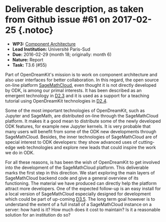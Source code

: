 # Deliverable description, as taken from Github issue #61 on 2017-02-25 {.notoc}

- **WP3:** [Component Architecture](https://github.com/OpenDreamKit/OpenDreamKit/tree/master/WP3)
- **Lead Institution:** Université Paris-Sud
- **Due:** 2016-02-29 (month 18; originally: month 6)
- **Nature:** Report
- **Task:** T3.6 (#55)

Part of OpenDreamKit's mission is to work on component architecture and also user interfaces for better collaboration. In this regard, the open source on-line platform [SageMathCloud](http://cloud.sagemath.com/), even thought it is not directly developed by ODK, is among our primal interests. It has been described as an emergent technology in [D2.3](https://github.com/OpenDreamKit/OpenDreamKit/issues/43) and it is used as a support for a teaching tutorial using OpenDreamKit technologies in [D2.4](https://github.com/OpenDreamKit/OpenDreamKit/issues/44). 

Some of the most important technologies of OpenDreamKit, such as Jupyter and SageMath, are distributed on-line through the SageMathCloud platform. It makes it a good mean to distribute some of the newly developed ODK features, for example new Jupyter kernels. It is very probable that many users will benefit from some of the ODK new developments through SageMathCloud.  Besides, the inner technologies of SageMathCloud are of special interest to ODK developers: they show advanced uses of cutting-edge web technologies and explore new leads that could inspire the work we do in ODK.

For all these reasons, is has been the wish of OpenDreamKit to get involved into the development of the SageMathCloud platform. This deliverable marks the first step in this direction. We start exploring the main layers of SageMathCloud backend code and give a general overview of its functioning. The material we have produced can directly help the platform attract more developers. One of the expected follow-up is an easy install for a local version of SageMathCloud especially designed for development which could be part of up-coming [D3.5](https://github.com/OpenDreamKit/OpenDreamKit/issues/63). The long term goal however is to understand the extent of a full install of a SageMathCloud instance on a server: how hard is it? How much does it cost to maintain? Is it a reasonable solution for an institution do so? 

